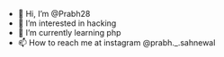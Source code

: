 - 👋 Hi, I’m @Prabh28
- 👀 I’m interested in hacking
- 🌱 I’m currently learning php
- 📫 How to reach me at instagram @prabh._.sahnewal

<!---
Prabh28/Prabh28 is a ✨ special ✨ repository because its `README.md` (this file) appears on your GitHub profile.
You can click the Preview link to take a look at your changes.
--->
